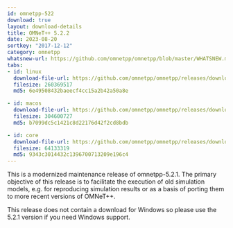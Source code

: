 ```yaml
---
id: omnetpp-522
download: true
layout: download-details
title: OMNeT++ 5.2.2
date: 2023-08-20
sortkey: "2017-12-12"
category: omnetpp
whatsnew-url: https://github.com/omnetpp/omnetpp/blob/master/WHATSNEW.md#omnet-522-august-2023
tabs:
- id: linux
  download-file-url: https://github.com/omnetpp/omnetpp/releases/download/omnetpp-5.2.2/omnetpp-5.2.2-src-linux.tgz
  filesize: 260369517
  md5: 6e49508432baeecf4cc15a2b42a50a8e

- id: macos
  download-file-url: https://github.com/omnetpp/omnetpp/releases/download/omnetpp-5.2.2/omnetpp-5.2.2-src-macosx.tgz
  filesize: 304600727
  md5: b7099dc5c1421c8d22176d42f2cd8bdb

- id: core
  download-file-url: https://github.com/omnetpp/omnetpp/releases/download/omnetpp-5.2.2/omnetpp-5.2.2-src-core.tgz
  filesize: 64133319
  md5: 9343c3014432c1396700713209e196c4
---
```


This is a modernized maintenance release of omnetpp-5.2.1. The primary objective of this release is to facilitate the execution of old simulation models, e.g. for reproducing simulation results or as a basis of porting them to more recent versions of OMNeT++.

This release does not contain a download for Windows so please use the 5.2.1 version if you need Windows support.
